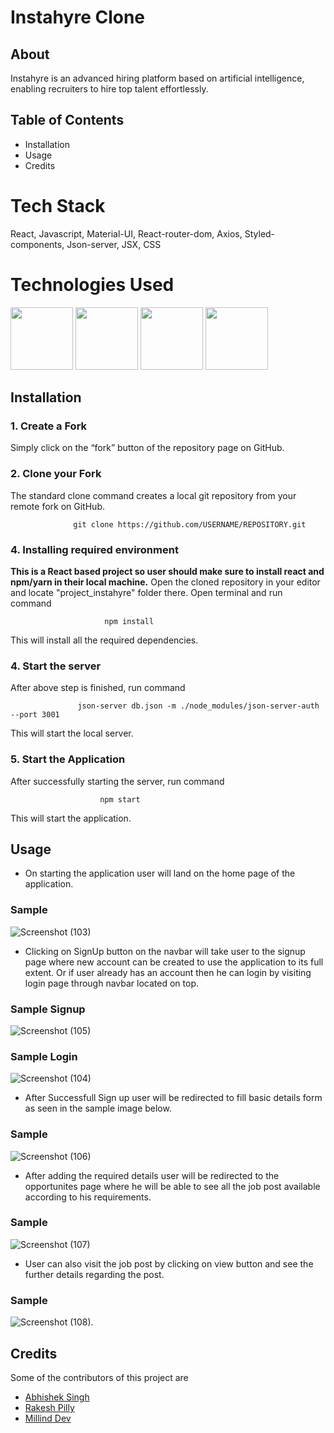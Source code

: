 # Instahyre Clone

## About
Instahyre is an advanced hiring platform based on artificial intelligence, enabling recruiters to hire top talent effortlessly.

## Table of Contents
- Installation
- Usage
- Credits
# Tech Stack

React, Javascript, Material-UI, React-router-dom, Axios, Styled-components, Json-server, JSX, CSS

# Technologies Used

<p float="left">
    <img src="https://cdn.pixabay.com/photo/2017/08/05/11/16/logo-2582748_640.png" width="100" height="100">
    <img src="https://cdn.pixabay.com/photo/2017/08/05/11/16/logo-2582747_640.png" width="100" height="100">
    <img src="https://raw.githubusercontent.com/krishaayjois21/krishaayjois21/master/assets/javascript.png" width="100" height="100">
    <img src="https://yogalayout.com/static/reactnative.4e03ea5d.png" width="100" height="100">
 </p>
 
## Installation
### 1. Create a Fork
Simply click on the “fork” button of the repository page on GitHub.

### 2. Clone your Fork
The standard clone command creates a local git repository from your remote fork on GitHub.

                  git clone https://github.com/USERNAME/REPOSITORY.git

### 4. Installing required environment
**This is a React based project so user should make sure to install react and npm/yarn in their local machine.**
Open the cloned repository in your editor and locate "project_instahyre" folder there.
Open terminal and run command

                         npm install
                         
This will install all the required dependencies.                         

### 4. Start the server
After above step is finished, run command

                   json-server db.json -m ./node_modules/json-server-auth --port 3001
                   
This will start the local server.

### 5. Start the Application
After successfully starting the server, run command
                        
                        npm start
                        
This will start the application.  

## Usage
- On starting the application user will land on the home page of the application.
### Sample
![Screenshot (103)](https://user-images.githubusercontent.com/73769473/129765753-d4ae8619-67fb-4a94-9cd7-3c7cca6adffa.png)

- Clicking on SignUp button on the navbar will take user to the signup page where new account can be created 
to use the application to its full extent. Or if user already has an account then he can login by visiting login page
through navbar located on top.
### Sample Signup
![Screenshot (105)](https://user-images.githubusercontent.com/73769473/129766173-ddde24d5-aa88-41ef-b271-3cc345a8781e.png)
### Sample Login
![Screenshot (104)](https://user-images.githubusercontent.com/73769473/129766278-ca7238cf-3c95-4532-b9d4-b5132e165791.png)

- After Successfull Sign up user will be redirected to fill basic details form as seen in the sample image below.
### Sample
![Screenshot (106)](https://user-images.githubusercontent.com/73769473/129766478-62bca729-fe25-4fc7-8860-76231c5eeb19.png)

- After adding the required details user will be redirected to the opportunites page where he will be able to see all the 
job post available according to his requirements.
### Sample
![Screenshot (107)](https://user-images.githubusercontent.com/73769473/129766710-e28daf0c-be2f-4a40-b9c6-dd2ec142422f.png)

- User can also visit the job post by clicking on view button and see the further details regarding the post.
### Sample
![Screenshot (108)](https://user-images.githubusercontent.com/73769473/129766917-4353de6b-2785-4079-b434-46d45158e5cb.png).

## Credits
Some of the contributors of this project are 
- [Abhishek Singh](github.com/Abhi15git/)
- [Rakesh Pilly](github.com/Rakesh-pilly/)
- [Millind Dev](github.com/Millind-dev/)

                                                           

